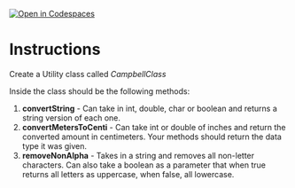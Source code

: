 [![Open in Codespaces](https://classroom.github.com/assets/launch-codespace-2972f46106e565e64193e422d61a12cf1da4916b45550586e14ef0a7c637dd04.svg)](https://classroom.github.com/open-in-codespaces?assignment_repo_id=19366933)
# Instructions  

Create a Utility class called _CampbellClass_

Inside the class should be the following methods:

 1. **convertString** - Can take in int, double, char or boolean and returns a string version of each one.</br>  
 2. **convertMetersToCenti** - Can take int or double of inches and return the converted amount in centimeters. Your methods should return the data type it was given.</br>    
 3. **removeNonAlpha** - Takes in a string and removes all non-letter characters.  Can also take a boolean as a parameter that when true returns all letters as uppercase, when false, all lowercase.
